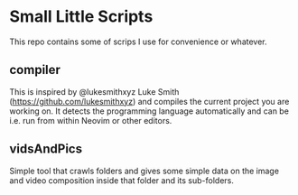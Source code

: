 # Small Little Scripts

This repo contains some of scrips I use for convenience or whatever.

## compiler

This is inspired by @lukesmithxyz Luke Smith (https://github.com/lukesmithxyz) and compiles the current project you are working on. It detects the programming language automatically and can be i.e. run from within Neovim or other editors.

## vidsAndPics

Simple tool that crawls folders and gives some simple data on the image and video composition inside that folder and its sub-folders.
